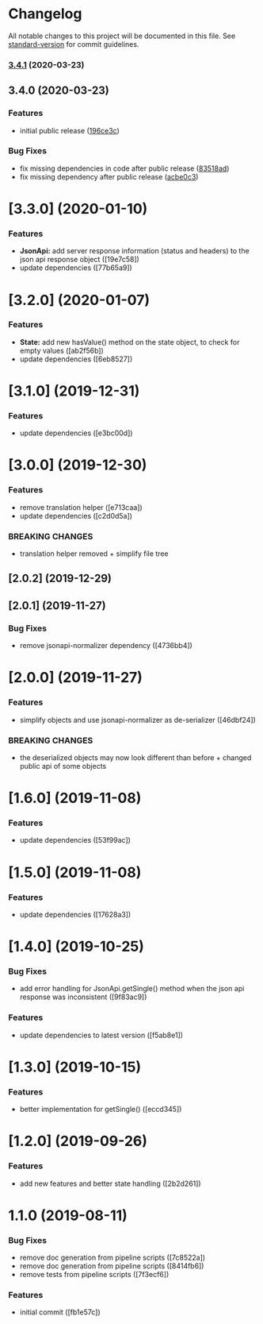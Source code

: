 # Changelog

All notable changes to this project will be documented in this file. See [standard-version](https://github.com/conventional-changelog/standard-version) for commit guidelines.

### [3.4.1](https://bitbucket.org/labor-digital/json-api/compare/v3.4.0...v3.4.1) (2020-03-23)

## 3.4.0 (2020-03-23)


### Features

* initial public release ([196ce3c](https://bitbucket.org/labor-digital/json-api/commit/196ce3cb9f0f906c7da595d9fc78a276b1cbcc1d))


### Bug Fixes

* fix missing dependencies in code after public release ([83518ad](https://bitbucket.org/labor-digital/json-api/commit/83518ad4eb2e947d5d9c0d335b321d4539c0d7ba))
* fix missing dependency after public release ([acbe0c3](https://bitbucket.org/labor-digital/json-api/commit/acbe0c388a34598778357ed426ab0821827f5ccf))

# [3.3.0] (2020-01-10)


### Features

* **JsonApi:** add server response information (status and headers) to the json api response object ([19e7c58])
* update dependencies ([77b65a9])



# [3.2.0] (2020-01-07)


### Features

* **State:** add new hasValue() method on the state object, to check for empty values ([ab2f56b])
* update dependencies ([6eb8527])



# [3.1.0] (2019-12-31)


### Features

* update dependencies ([e3bc00d])



# [3.0.0] (2019-12-30)


### Features

* remove translation helper ([e713caa])
* update dependencies ([c2d0d5a])


### BREAKING CHANGES

* translation helper removed + simplify file tree



## [2.0.2] (2019-12-29)



## [2.0.1] (2019-11-27)


### Bug Fixes

* remove jsonapi-normalizer dependency ([4736bb4])



# [2.0.0] (2019-11-27)


### Features

* simplify objects and use jsonapi-normalizer as de-serializer ([46dbf24])


### BREAKING CHANGES

* the deserialized objects may now look different than
before + changed public api of some objects



# [1.6.0] (2019-11-08)


### Features

* update dependencies ([53f99ac])



# [1.5.0] (2019-11-08)


### Features

* update dependencies ([17628a3])



# [1.4.0] (2019-10-25)


### Bug Fixes

* add error handling for JsonApi.getSingle() method when the json api response was inconsistent ([9f83ac9])


### Features

* update dependencies to latest version ([f5ab8e1])



# [1.3.0] (2019-10-15)


### Features

* better implementation for getSingle() ([eccd345])



# [1.2.0] (2019-09-26)


### Features

* add new features and better state handling ([2b2d261])



# 1.1.0 (2019-08-11)


### Bug Fixes

* remove doc generation from pipeline scripts ([7c8522a])
* remove doc generation from pipeline scripts ([8414fb6])
* remove tests from pipeline scripts ([7f3ecf6])


### Features

* initial commit ([fb1e57c])
